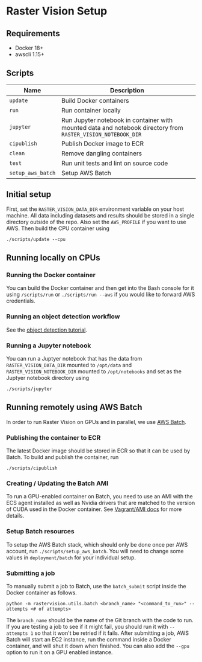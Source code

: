 # Raster Vision Setup

## Requirements

- Docker 18+
- awscli 1.15+

## Scripts

| Name     | Description                              |
| -------- | ---------------------------------------- |
| `update` | Build Docker containers |
| `run` | Run container locally |
| `jupyter` | Run Jupyter notebook in container with mounted data and notebook directory from `RASTER_VISION_NOTEBOOK_DIR` |
| `cipublish`  | Publish Docker image to ECR |
| `clean`  | Remove dangling containers |
| `test`   | Run unit tests and lint on source code |
| `setup_aws_batch`  | Setup AWS Batch |


## Initial setup

First, set the `RASTER_VISION_DATA_DIR` environment variable on your host machine. All data including datasets and results should be stored in a single directory outside of the repo. Also set the `AWS_PROFILE` if you want to use AWS. Then build the CPU container using
```
./scripts/update --cpu
```

## Running locally on CPUs

### Running the Docker container

You can build the Docker container and then get into the Bash console for it using `/scripts/run` or `./scripts/run --aws` if you would like to forward AWS  credentials.

### Running an object detection workflow

See the [object detection tutorial](object-detection.md).

### Running a Jupyter notebook

You can run a Juptyer notebook that has the data from `RASTER_VISION_DATA_DIR` mounted to `/opt/data`
and `RASTER_VISION_NOTEBOOK_DIR` mounted to `/opt/notebooks` and set as the Juptyer notebook directory using
```
./scripts/jupyter
```

## Running remotely using AWS Batch

In order to run Raster Vision on GPUs and in parallel, we use [AWS Batch](https://aws.amazon.com/batch/).

### Publishing the container to ECR

The latest Docker image should be stored in ECR so that it can be used by Batch. To build and publish the container, run
```
./scripts/cipublish
```

### Creating / Updating the Batch AMI

To run a GPU-enabled container on Batch, you need to use an AMI with the ECS agent installed as well as Nvidia drivers that are matched to the version of CUDA used in the Docker container. See [Vagrant/AMI docs](docs/vagrant-ami.md) for more details.

### Setup Batch resources

To setup the AWS Batch stack, which should only be done once per AWS account, run `./scripts/setup_aws_batch`. You will need to change some values in `deployment/batch` for your individual setup.

### Submitting a job

To manually submit a job to Batch, use the `batch_submit` script inside the Docker container as follows.

```
python -m rastervision.utils.batch <branch_name> "<command_to_run>" --attempts <# of attempts>
```

The `branch_name` should be the name of the Git branch with the code to run. If you are testing a job to see if it might fail, you should run it with `--attempts 1` so that it won't be retried if it fails. After submitting a job, AWS Batch will start an EC2 instance, run the command inside a Docker container, and will shut it down when finished. You can also add the `--gpu` option to run it on a GPU enabled instance.
